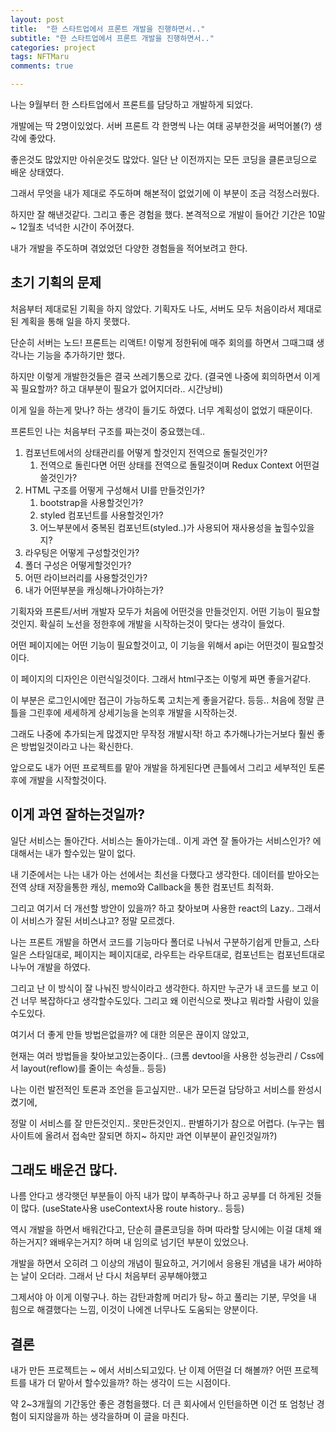```yaml
---
layout: post
title:  "한 스타트업에서 프론트 개발을 진행하면서.."
subtitle: "한 스타트업에서 프론트 개발을 진행하면서.."
categories: project
tags: NFTMaru
comments: true

---
```


나는 9월부터 한 스타트업에서 프론트를 담당하고 개발하게 되었다.

개발에는 딱 2명이있었다. 서버 프론트 각 한명씩 나는 여태 공부한것을 써먹어볼(?) 생각에 좋았다.

좋은것도 많았지만 아쉬운것도 많았다. 일단 난 이전까지는 모든 코딩을 클론코딩으로 배운 상태였다.

그래서 무엇을 내가 제대로 주도하며 해본적이 없었기에 이 부분이 조금 걱정스러웠다.

하지만 잘 해낸것같다. 그리고 좋은 경험을 했다. 본격적으로 개발이 들어간 기간은 10말~ 12월초 넉넉한 시간이 주어졌다.

내가 개발을 주도하며 겪었었던 다양한 경험들을 적어보려고 한다.

## 초기 기획의 문제

처음부터 제대로된 기획을 하지 않았다. 기획자도 나도, 서버도 모두 처음이라서 제대로 된 계획을 통해 일을 하지 못했다.

단순히 서버는 노드! 프론트는 리액트! 이렇게 정한뒤에 매주 회의를 하면서 그때그떄 생각나는 기능을 추가하기만 했다. 

하지만 이렇게 개발한것들은 결국 쓰레기통으로 갔다. (결국엔 나중에 회의하면서 이게 꼭 필요할까? 하고 대부분이 필요가 없어지더라.. 시간낭비)

이게 일을 하는게 맞나? 하는 생각이 들기도 하였다. 너무 계획성이 없었기 때문이다.

프론트인 나는 처음부터 구조를 짜는것이 중요했는데.. 

1. 컴포넌트에서의 상태관리를 어떻게 할것인지 전역으로 돌릴것인가? 
   1. 전역으로 돌린다면 어떤 상태를 전역으로 돌릴것이며 Redux Context 어떤걸 쓸것인가?
2. HTML 구조를 어떻게 구성해서 UI를 만들것인가?
   1. bootstrap을 사용할것인가?
   2. styled 컴포넌트를 사용할것인가? 
   3. 어느부분에서 중복된 컴포넌트(styled..)가 사용되어 재사용성을 높힐수있을지?
3. 라우팅은 어떻게 구성할것인가?
4. 폴더 구성은 어떻게할것인가?
5. 어떤 라이브러리를 사용할것인가?
6. 내가 어떤부분을 캐싱해나가야하는가?

기획자와 프론트/서버 개발자 모두가 처음에 어떤것을 만들것인지. 어떤 기능이 필요할것인지. 확실히 노선을 정한후에 개발을 시작하는것이 맞다는 생각이 들었다.

어떤 페이지에는 어떤 기능이 필요할것이고, 이 기능을 위해서 api는 어떤것이 필요할것이다. 

이 페이지의 디자인은 이런식일것이다. 그래서 html구조는 이렇게 짜면 좋을거같다.

이 부분은 로그인시에만 접근이 가능하도록 고치는게 좋을거같다. 등등.. 처음에 정말 큰틀을 그린후에 세세하게 상세기능을 논의후 개발을 시작하는것.

그래도 나중에 추가되는게 많겠지만 무작정 개발시작! 하고 추가해나가는거보다 훨씬 좋은 방법일것이라고 나는 확신한다.

앞으로도 내가 어떤 프로젝트를 맡아 개발을 하게된다면 큰틀에서 그리고 세부적인 토론 후에 개발을 시작할것이다.

## 이게 과연 잘하는것일까?

일단 서비스는 돌아간다. 서비스는 돌아가는데.. 이게 과연 잘 돌아가는 서비스인가? 에 대해서는 내가 할수있는 말이 없다.

내 기준에서는 나는 내가 아는 선에서는 최선을 다했다고 생각한다. 데이터를 받아오는 전역 상태 저장을통한 캐싱, memo와 Callback을 통한 컴포넌트 최적화.

그리고 여기서 더 개선할 방안이 있을까? 하고 찾아보며 사용한 react의 Lazy.. 그래서 이 서비스가 잘된 서비스냐고? 정말 모르겠다.

나는 프론트 개발을 하면서 코드를 기능마다 폴더로 나눠서 구분하기쉽게 만들고, 스타일은 스타일대로, 페이지는 페이지대로, 라우트는 라우트대로, 컴포넌트는 컴포넌트대로 나누어 개발을 하였다.

그리고 난 이 방식이 잘 나눠진 방식이라고 생각한다. 하지만  누군가 내 코드를 보고 이건 너무 복잡하다고 생각할수도있다. 그리고 왜 이런식으로 짯냐고 뭐라할 사람이 있을수도있다.

여기서 더 좋게 만들 방법은없을까? 에 대한 의문은 끊이지 않았고, 

현재는 여러 방법들을 찾아보고있는중이다.. (크롬 devtool을 사용한 성능관리 / Css에서 layout(reflow)를 줄이는 속성들.. 등등)

나는 이런 발전적인 토론과 조언을 듣고싶지만.. 내가 모든걸 담당하고 서비스를 완성시켰기에, 

정말 이 서비스를 잘 만든것인지.. 못만든것인지.. 판별하기가 참으로 어렵다. (누구는 웹사이트에 올려서 접속만 잘되면 하지~ 하지만 과연 이부분이 끝인것일까?)


## 그래도 배운건 많다.

나름 안다고 생각햇던 부분들이 아직 내가 많이 부족하구나 하고 공부를 더 하게된 것들이 많다. (useState사용 useContext사용 route history.. 등등)

역시 개발을 하면서 배워간다고, 단순히 클론코딩을 하며 따라할 당시에는 이걸 대체 왜하는거지? 왜배우는거지? 하며 내 임의로 넘기던 부분이 있었으나.

개발을 하면서 오히려 그 이상의 개념이 필요하고, 거기에서 응용된 개념을 내가 써야하는 날이 오더라. 그래서 난 다시 처음부터 공부해야했고

그제서야 아 이게 이렇구나. 하는 감탄과함께 머리가 탕~ 하고 풀리는 기분, 무엇을 내 힘으로 해결했다는 느낌, 이것이 나에겐 너무나도 도움되는 양분이다.

## 결론

내가 만든 프로젝트는 ~ 에서 서비스되고있다. 난 이제 어떤걸 더 해볼까? 어떤 프로젝트를 내가 더 맡아서 할수있을까? 하는 생각이 드는 시점이다.

약 2~3개월의 기간동안 좋은 경험을했다. 더 큰 회사에서 인턴을하면 이건 또 엄청난 경험이 되지않을까 하는 생각을하며 이 글을 마친다.